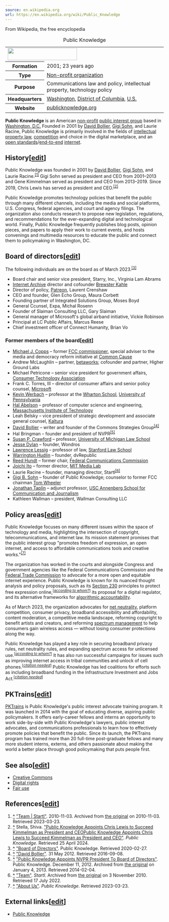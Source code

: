 ```yaml
---
source: en.wikipedia.org
url: https://en.wikipedia.org/wiki/Public_Knowledge
---
```


From Wikipedia, the free encyclopedia

<table><caption>Public Knowledge</caption><tbody><tr><td colspan="2"><span typeof="mw:File/Frameless"><a href="https://en.wikipedia.org/wiki/File:Public_Knowledge.svg"><img src="https://upload.wikimedia.org/wikipedia/en/thumb/3/34/Public_Knowledge.svg/220px-Public_Knowledge.svg.png" decoding="async" width="220" height="39" srcset="https://upload.wikimedia.org/wikipedia/en/thumb/3/34/Public_Knowledge.svg/330px-Public_Knowledge.svg.png 1.5x, https://upload.wikimedia.org/wikipedia/en/thumb/3/34/Public_Knowledge.svg/440px-Public_Knowledge.svg.png 2x" data-file-width="359" data-file-height="64"></a></span></td></tr><tr><th scope="row">Formation</th><td>2001<span>; 23&nbsp;years ago</span></td></tr><tr><th scope="row">Type</th><td><a href="https://en.wikipedia.org/wiki/Non-profit_organization" title="Non-profit organization">Non-profit organization</a></td></tr><tr><th scope="row">Purpose</th><td>Communications law and policy, intellectual property, technology policy</td></tr><tr><th scope="row">Headquarters</th><td><a href="https://en.wikipedia.org/wiki/Washington,_DC" title="Washington, DC">Washington</a>, <a href="https://en.wikipedia.org/wiki/District_of_Columbia" title="District of Columbia">District of Columbia</a>, <a href="https://en.wikipedia.org/wiki/United_States" title="United States">U.S.</a></td></tr><tr><th scope="row">Website</th><td><span><a rel="nofollow" href="https://publicknowledge.org/">publicknowledge<wbr>.org</a></span></td></tr></tbody></table>

**Public Knowledge** is an American [non-profit](https://en.wikipedia.org/wiki/Non-profit_organization "Non-profit organization") [public interest group](https://en.wikipedia.org/wiki/Advocacy "Advocacy") based in [Washington, D.C.](https://en.wikipedia.org/wiki/Washington,_D.C. "Washington, D.C.") Founded in 2001 by [David Bollier](https://en.wikipedia.org/wiki/David_Bollier "David Bollier"), [Gigi Sohn](https://en.wikipedia.org/wiki/Gigi_Sohn "Gigi Sohn"), and Laurie Racine, Public Knowledge is primarily involved in the fields of [intellectual property law](https://en.wikipedia.org/wiki/Intellectual_property_law "Intellectual property law"), [competition](https://en.wikipedia.org/wiki/Competition_law "Competition law") and choice in the digital marketplace, and an [open standards](https://en.wikipedia.org/wiki/Open_standard "Open standard")/[end-to-end](https://en.wikipedia.org/wiki/End-to-end_principle "End-to-end principle") [internet](https://en.wikipedia.org/wiki/Internet "Internet").

## History\[[edit](https://en.wikipedia.org/w/index.php?title=Public_Knowledge&action=edit&section=1 "Edit section: History")\]

Public Knowledge was founded in 2001 by [David Bollier](https://en.wikipedia.org/wiki/David_Bollier "David Bollier"), [Gigi Sohn](https://en.wikipedia.org/wiki/Gigi_Sohn "Gigi Sohn"), and Laurie Racine.<sup id="cite_ref-1"><a href="https://en.wikipedia.org/wiki/Public_Knowledge#cite_note-1">[1]</a></sup> Gigi Sohn served as president and CEO from 2001–2013 and Gene Kimmelman served as president and CEO from 2013–2019. Since 2019, Chris Lewis has served as president and CEO.<sup id="cite_ref-2"><a href="https://en.wikipedia.org/wiki/Public_Knowledge#cite_note-2">[2]</a></sup>

Public Knowledge promotes technology policies that benefit the public through many different channels, including the media and social platforms, U.S. Congress, federal agencies, and court and agency filings. The organization also conducts research to propose new legislation, regulations, and recommendations for the ever-expanding digital and technological world. Finally, Public Knowledge frequently publishes blog posts, opinion pieces, and papers to apply their work to current events, and hosts convenings and multimedia resources to educate the public and connect them to policymaking in Washington, DC.

## Board of directors\[[edit](https://en.wikipedia.org/w/index.php?title=Public_Knowledge&action=edit&section=2 "Edit section: Board of directors")\]

The following individuals are on the board as of March 2023.<sup id="cite_ref-board_of_directors_3-0"><a href="https://en.wikipedia.org/wiki/Public_Knowledge#cite_note-board_of_directors-3">[3]</a></sup>

-   Board chair and senior vice president, Starry, Inc., Virginia Lam Abrams
-   [Internet Archive](https://en.wikipedia.org/wiki/Internet_Archive "Internet Archive") director and cofounder [Brewster Kahle](https://en.wikipedia.org/wiki/Brewster_Kahle "Brewster Kahle")
-   Director of policy, [Patreon](https://en.wikipedia.org/wiki/Patreon "Patreon"), Laurent Crenshaw
-   CEO and founder, Glen Echo Group, Maura Corbett
-   Founding partner of Integrated Solutions Group, Moses Boyd
-   General Ccunsel, Expa, Michal Rosenn
-   Founder of Slaiman Consulting LLC, Gary Slaiman
-   General manager of Microsoft's global airband initiative, Vickie Robinson
-   Principal at LC Public Affairs, Marcus Reese
-   Chief investment officer of Connect Humanity, Brian Vo

### Former members of the board\[[edit](https://en.wikipedia.org/w/index.php?title=Public_Knowledge&action=edit&section=3 "Edit section: Former members of the board")\]

-   [Michael J. Copps](https://en.wikipedia.org/wiki/Michael_J._Copps "Michael J. Copps") – former [FCC commissioner](https://en.wikipedia.org/wiki/FCC_commissioner "FCC commissioner"), special adviser to the media and democracy reform initiative at [Common Cause](https://en.wikipedia.org/wiki/Common_Cause "Common Cause")
-   Andrew McLaughlin – partner, [betaworks](https://en.wikipedia.org/wiki/Betaworks "Betaworks"); cofounder and partner, Higher Ground Labs
-   Michael Petricone – senior vice president for government affairs, [Consumer Technology Association](https://en.wikipedia.org/wiki/Consumer_Technology_Association "Consumer Technology Association")
-   Frank C. Torres, III – director of consumer affairs and senior policy counsel, [Microsoft](https://en.wikipedia.org/wiki/Microsoft "Microsoft")
-   [Kevin Werbach](https://en.wikipedia.org/wiki/Kevin_Werbach "Kevin Werbach") – professor at the [Wharton School](https://en.wikipedia.org/wiki/The_Wharton_School "The Wharton School"), [University of Pennsylvania](https://en.wikipedia.org/wiki/University_of_Pennsylvania "University of Pennsylvania")
-   [Hal Abelson](https://en.wikipedia.org/wiki/Hal_Abelson "Hal Abelson") – professor of computer science and engineering, [Massachusetts Institute of Technology](https://en.wikipedia.org/wiki/Massachusetts_Institute_of_Technology "Massachusetts Institute of Technology")
-   Leah Belsky – vice president of strategic development and associate general counsel, [Kaltura](https://en.wikipedia.org/wiki/Kaltura "Kaltura")
-   [David Bollier](https://en.wikipedia.org/wiki/David_Bollier "David Bollier") – writer and founder of the Commons Strategies Group<sup id="cite_ref-4"><a href="https://en.wikipedia.org/wiki/Public_Knowledge#cite_note-4">[4]</a></sup>
-   Hal Bringman – founder and president of NVPR<sup id="cite_ref-publicknowledgenvpr_5-0"><a href="https://en.wikipedia.org/wiki/Public_Knowledge#cite_note-publicknowledgenvpr-5">[5]</a></sup>
-   [Susan P. Crawford](https://en.wikipedia.org/wiki/Susan_P._Crawford "Susan P. Crawford") – professor, [University of Michigan Law School](https://en.wikipedia.org/wiki/University_of_Michigan_Law_School "University of Michigan Law School")
-   [Jesse Dylan](https://en.wikipedia.org/wiki/Jesse_Dylan "Jesse Dylan") – founder, Wondros
-   [Lawrence Lessig](https://en.wikipedia.org/wiki/Lawrence_Lessig "Lawrence Lessig") – professor of law, [Stanford Law School](https://en.wikipedia.org/wiki/Stanford_Law_School "Stanford Law School")
-   [Warrington Hudlin](https://en.wikipedia.org/wiki/Warrington_Hudlin "Warrington Hudlin") – founder, dvRepublic
-   [Reed Hundt](https://en.wikipedia.org/wiki/Reed_Hundt "Reed Hundt") – former chair, [Federal Communications Commission](https://en.wikipedia.org/wiki/Federal_Communications_Commission "Federal Communications Commission")
-   [Joichi Ito](https://en.wikipedia.org/wiki/Joichi_Ito "Joichi Ito") – former director, [MIT Media Lab](https://en.wikipedia.org/wiki/MIT_Media_Lab "MIT Media Lab")
-   Laurie Racine – founder, managing director, Startl<sup id="cite_ref-startl.org-who_6-0"><a href="https://en.wikipedia.org/wiki/Public_Knowledge#cite_note-startl.org-who-6">[6]</a></sup>
-   [Gigi B. Sohn](https://en.wikipedia.org/wiki/Gigi_B._Sohn "Gigi B. Sohn") – founder of Public Knowledge; counselor to former FCC chairman [Tom Wheeler](https://en.wikipedia.org/wiki/Tom_Wheeler "Tom Wheeler")
-   [Jonathan Taplin](https://en.wikipedia.org/wiki/Jonathan_Taplin "Jonathan Taplin") – adjunct professor, [USC Annenberg School for Communication and Journalism](https://en.wikipedia.org/wiki/USC_Annenberg_School_for_Communication_and_Journalism "USC Annenberg School for Communication and Journalism")
-   Kathleen Wallman – president, Wallman Consulting LLC

## Policy areas\[[edit](https://en.wikipedia.org/w/index.php?title=Public_Knowledge&action=edit&section=4 "Edit section: Policy areas")\]

Public Knowledge focuses on many different issues within the space of technology and media, highlighting the intersection of copyright, telecommunications, and internet law. Its mission statement promises that the public interest group "promotes freedom of expression, an open internet, and access to affordable communications tools and creative works."<sup id="cite_ref-7"><a href="https://en.wikipedia.org/wiki/Public_Knowledge#cite_note-7">[7]</a></sup>

The organization has worked in the courts and alongside Congress and government agencies like the Federal Communications Commission and the [Federal Trade Commission](https://en.wikipedia.org/wiki/Federal_Trade_Commission "Federal Trade Commission") to advocate for a more open and equitable internet experience. Public Knowledge is known for its nuanced thought analysis and policy proposals, such as its [Section 230](https://en.wikipedia.org/wiki/Section_230 "Section 230") principles to protect free expression online,<sup>[<i><a href="https://en.wikipedia.org/wiki/Wikipedia:Manual_of_Style/Words_to_watch#Unsupported_attributions" title="Wikipedia:Manual of Style/Words to watch"><span title="The material near this tag may use weasel words or too-vague attribution. (March 2023)">according to whom?</span></a></i>]</sup> its proposal for a digital regulator, and its alternative frameworks for [algorithmic accountability](https://en.wikipedia.org/wiki/Algorithmic_accountability "Algorithmic accountability").

As of March 2023, the organization advocates for [net neutrality](https://en.wikipedia.org/wiki/Net_neutrality_law "Net neutrality law"), platform competition, consumer privacy, broadband accessibility and affordability, content moderation, a competitive media landscape, reforming copyright to benefit artists and creators, and reforming [spectrum management](https://en.wikipedia.org/wiki/Spectrum_management "Spectrum management") to help consumers gain wireless access — without losing consumer protections along the way.

Public Knowledge has played a key role in securing broadband privacy rules, net neutrality rules, and expanding spectrum access for unlicensed use.<sup>[<i><a href="https://en.wikipedia.org/wiki/Wikipedia:Manual_of_Style/Words_to_watch#Unsupported_attributions" title="Wikipedia:Manual of Style/Words to watch"><span title="The material near this tag may use weasel words or too-vague attribution. (March 2023)">according to whom?</span></a></i>]</sup> It has also run successful campaigns for issues such as improving internet access in tribal communities and unlock of cell phones.<sup>[<i><a href="https://en.wikipedia.org/wiki/Wikipedia:Citation_needed" title="Wikipedia:Citation needed"><span title="This claim needs references to reliable sources. (March 2023)">citation needed</span></a></i>]</sup> Public Knowledge has led coalitions for efforts such as including broadband funding in the Infrastructure Investment and Jobs Act.<sup>[<i><a href="https://en.wikipedia.org/wiki/Wikipedia:Citation_needed" title="Wikipedia:Citation needed"><span title="This claim needs references to reliable sources. (March 2023)">citation needed</span></a></i>]</sup>

## PKTrains\[[edit](https://en.wikipedia.org/w/index.php?title=Public_Knowledge&action=edit&section=5 "Edit section: PKTrains")\]

[PKTrains](https://publicknowledge.org/pk-trains/) is Public Knowledge's public interest advocate training program. It was launched in 2014 with the goal of educating diverse, aspiring public policymakers. It offers early-career fellows and interns an opportunity to work side-by-side with Public Knowledge's lawyers, public interest advocates, and communications professionals to learn how to effectively promote policies that benefit the public. Since its launch, the PKTrains program has trained more than 20 full-time post-graduate fellows and many more student interns, externs, and others passionate about making the world a better place through good policymaking that puts people first.

## See also\[[edit](https://en.wikipedia.org/w/index.php?title=Public_Knowledge&action=edit&section=6 "Edit section: See also")\]

-   [Creative Commons](https://en.wikipedia.org/wiki/Creative_Commons "Creative Commons")
-   [Digital rights](https://en.wikipedia.org/wiki/Digital_rights "Digital rights")
-   [Fair use](https://en.wikipedia.org/wiki/Fair_use "Fair use")

## References\[[edit](https://en.wikipedia.org/w/index.php?title=Public_Knowledge&action=edit&section=7 "Edit section: References")\]

1.  **[^](https://en.wikipedia.org/wiki/Public_Knowledge#cite_ref-1 "Jump up")** ["Team | Startl"](https://web.archive.org/web/20101103004734/http://startl.org/about/who-we-are/). 2010-11-03. Archived from [the original](http://startl.org/about/who-we-are/) on 2010-11-03. Retrieved 2023-03-23.
2.  **[^](https://en.wikipedia.org/wiki/Public_Knowledge#cite_ref-2 "Jump up")** Stella, Shiva. ["Public Knowledge Appoints Chris Lewis to Succeed Kimmelman as President and CEOPublic Knowledge Appoints Chris Lewis to Succeed Kimmelman as President and CEO"](https://publicknowledge.org/public-knowledge-appoints-chris-lewis-to-succeed-kimmelman-as-president-and-ceo/). _Public Knowledge_. Retrieved 25 April 2024.
3.  **[^](https://en.wikipedia.org/wiki/Public_Knowledge#cite_ref-board_of_directors_3-0 "Jump up")** ["Board of Directors"](https://www.publicknowledge.org/about-us/board/). Public Knowledge. Retrieved 2020-02-27.
4.  **[^](https://en.wikipedia.org/wiki/Public_Knowledge#cite_ref-4 "Jump up")** ["David Bollier"](http://bostonreview.net/author/david-bollier). 31 May 2012. Retrieved 2016-09-08.
5.  **[^](https://en.wikipedia.org/wiki/Public_Knowledge#cite_ref-publicknowledgenvpr_5-0 "Jump up")** ["Public Knowledge Appoints NVPR President To Board of Directors"](http://webarchive.loc.gov/all/20130104093353/http://www.publicknowledge.org/public-knowledge-appoints-nvpr-president-board-dir). Public Knowledge. December 11, 2012. Archived from [the original](http://publicknowledge.org/public-knowledge-appoints-nvpr-president-board-dir) on January 4, 2013. Retrieved 2014-02-04.
6.  **[^](https://en.wikipedia.org/wiki/Public_Knowledge#cite_ref-startl.org-who_6-0 "Jump up")** ["Team"](https://web.archive.org/web/20101103004734/http://startl.org/about/who-we-are/). _Startl_. Archived from [the original](http://startl.org/about/who-we-are/) on 3 November 2010. Retrieved 17 July 2022.
7.  **[^](https://en.wikipedia.org/wiki/Public_Knowledge#cite_ref-7 "Jump up")** ["About Us"](https://publicknowledge.org/about-us/). _Public Knowledge_. Retrieved 2023-03-23.

## External links\[[edit](https://en.wikipedia.org/w/index.php?title=Public_Knowledge&action=edit&section=8 "Edit section: External links")\]

-   [Public Knowledge](http://publicknowledge.org/)
